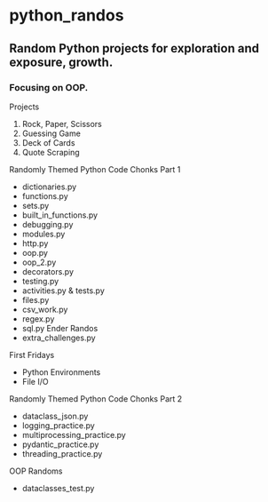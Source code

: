 # python_randos
## Random Python projects for exploration and exposure, growth.

### Focusing on OOP.

Projects
  1. Rock, Paper, Scissors
  2. Guessing Game
  3. Deck of Cards
  4. Quote Scraping

Randomly Themed Python Code Chonks Part 1
  - dictionaries.py
  - functions.py
  - sets.py
  - built_in_functions.py
  - debugging.py
  - modules.py
  - http.py
  - oop.py
  - oop_2.py
  - decorators.py
  - testing.py
  - activities.py & tests.py
  - files.py
  - csv_work.py
  - regex.py
  - sql.py
Ender Randos
  - extra_challenges.py

First Fridays
  - Python Environments
  - File I/O

Randomly Themed Python Code Chonks Part 2
  - dataclass_json.py
  - logging_practice.py
  - multiprocessing_practice.py
  - pydantic_practice.py
  - threading_practice.py

OOP Randoms
  - dataclasses_test.py
  